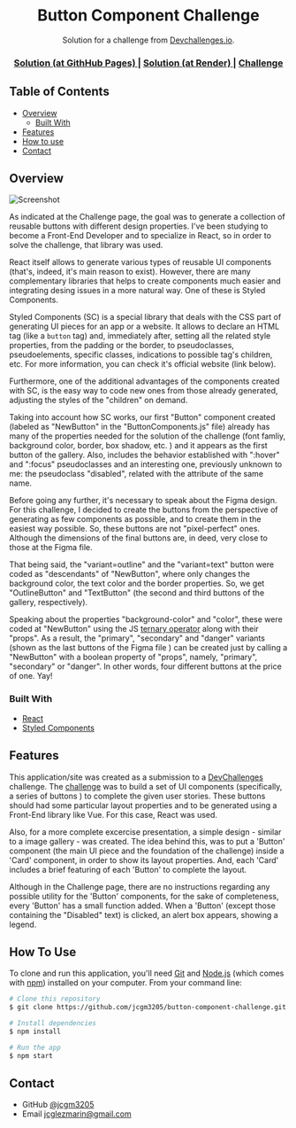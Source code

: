 <h1 align="center">Button Component Challenge</h1>

<div align="center">
   Solution for a challenge from  <a href="http://devchallenges.io" target="_blank">Devchallenges.io</a>.
</div>

<div align="center">
  <h3>
    <a href="https://jcgm3205.github.io/button-component-challenge/">
      Solution (at GithHub Pages)
    </a>
    <span> | </span>
    <a href="https://button-component-challenge.onrender.com/">
      Solution (at Render)
    </a> 
    <span> | </span>
    <a href="https://devchallenges.io/challenges/ohgVTyJCbm5OZyTB2gNY">
      Challenge
    </a>
  </h3>
</div>



## Table of Contents

- [Overview](#overview)
  - [Built With](#built-with)
- [Features](#features)
- [How to use](#how-to-use)
- [Contact](#contact)




## Overview

![Screenshot](https://user-images.githubusercontent.com/91711789/159857739-5b8be525-052b-415a-b0aa-1641ed763e63.png)

As indicated at the Challenge page, the goal was to generate a collection of reusable buttons with different design properties. I've been studying to become a Front-End Developer and to specialize in React, so in order to solve the challenge, that library was used.

React itself allows to generate various types of reusable UI components (that's, indeed, it's main reason to exist). However, there are many complementary libraries that helps to create components much easier and integrating desing issues in a more natural way. One of these is Styled Components.

Styled Components (SC) is a special library that deals with the CSS part of generating UI pieces for an app or a website. It allows to declare an HTML tag (like a <code>button</code> tag) and, immediately after, setting all the related style properties, from the padding or the border, to pseudoclasses, pseudoelements, specific classes, indications to possible tag's children, etc. For more information, you can check it's official website (link below).

Furthermore, one of the additional advantages of the components created with SC, is the easy way to code new ones from those already generated, adjusting the styles of the "children" on demand.

Taking into account how SC works, our first "Button" component created (labeled as "NewButton" in the "ButtonComponents.js" file) already has many of the properties needed for the solution of the challenge (font famliy, background color, border, box shadow, etc. ) and it appears as the first button of the gallery. Also, includes the behavior established with ":hover" and ":focus" pseudoclasses and an interesting one, previously unknown to me: the pseudoclass "disabled", related with the attribute of the same name.  

Before going any further, it's necessary to speak about the Figma design. For this challenge, I decided to create the buttons from the perspective of generating as few components as possible, and to create them in the easiest way possible. So, these buttons are not "pixel-perfect" ones. Although the  dimensions of the final buttons are, in deed, very close to those at the Figma file.      

That being said, the "variant=outline" and the "variant=text" button were coded as "descendants" of "NewButton", where only changes the background color, the text color and the border properties. So, we get "OutlineButton" and "TextButton" (the second and third buttons of the gallery, respectively).  

Speaking about the properties "background-color" and "color", these were coded at "NewButton" using the JS [ternary operator](https://developer.mozilla.org/en-US/docs/Web/JavaScript/Reference/Operators/Conditional_Operator) along with their "props". As a result, the "primary", "secondary" and "danger" variants (shown as the last buttons of the Figma file ) can be created just by calling a "NewButton" with a boolean property of "props", namely, "primary", "secondary" or "danger". In other words, four different buttons at the price of one. Yay!  



### Built With

- [React](https://reactjs.org/)
- [Styled Components](https://styled-components.com/)
 


## Features

This application/site was created as a submission to a [DevChallenges](https://devchallenges.io/challenges) challenge. The [challenge](https://devchallenges.io/challenges/ohgVTyJCbm5OZyTB2gNY) was to build a set of UI components (specifically, a series of buttons ) to complete the given user stories. These buttons should had some particular layout properties and to be generated using a Front-End library like Vue. For this case, React was used.

Also, for a more complete excercise presentation, a simple design - similar to a image gallery - was created. The idea behind this, was to put a 'Button' component (the main UI piece and the foundation of the challenge) inside a 'Card' component, in order to show its layout properties. And, each 'Card' includes a brief featuring of each 'Button' to complete the layout.

Although in the Challenge page, there are no instructions regarding any possible utility for the 'Button' components, for the sake of completeness, every 'Button' has a small function added. When a 'Button' (except those containing the "Disabled" text) is clicked, an alert box appears, showing a legend.


## How To Use

To clone and run this application, you'll need [Git](https://git-scm.com) and [Node.js](https://nodejs.org/en/download/) (which comes with [npm](http://npmjs.com)) installed on your computer. From your command line:

```bash
# Clone this repository
$ git clone https://github.com/jcgm3205/button-component-challenge.git

# Install dependencies
$ npm install

# Run the app
$ npm start
```

## Contact

- GitHub [@jcgm3205](https://github.com/jcgm3205)
- Email [jcglezmarin@gmail.com](mailto:jcglezmarin@gmail.com)
